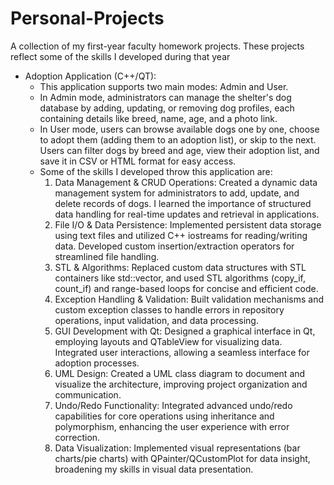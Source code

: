 # Personal-Projects

A collection of my first-year faculty homework projects. These projects reflect some of the skills I developed during that year

* Adoption Application (C++/QT):
    - This application supports two main modes: Admin and User.
    - In Admin mode, administrators can manage the shelter's dog database by adding, updating, or removing dog profiles, each containing details like breed, name, age, and a photo link.
    - In User mode, users can browse available dogs one by one, choose to adopt them (adding them to an adoption list), or skip to the next. Users can filter dogs by breed and age, view their adoption list, and save it in CSV or HTML format for easy access.
    - Some of the skills I developed throw this application are:
      1. Data Management & CRUD Operations: Created a dynamic data management system for administrators to add, update, and delete records of dogs. I learned the importance of structured data handling for real-time updates and retrieval in applications.
      2. File I/O & Data Persistence: Implemented persistent data storage using text files and utilized C++ iostreams for reading/writing data. Developed custom insertion/extraction operators for streamlined file handling.
      3. STL & Algorithms: Replaced custom data structures with STL containers like std::vector, and used STL algorithms (copy_if, count_if) and range-based loops for concise and efficient code.
      4. Exception Handling & Validation: Built validation mechanisms and custom exception classes to handle errors in repository operations, input validation, and data processing.
      5. GUI Development with Qt: Designed a graphical interface in Qt, employing layouts and QTableView for visualizing data. Integrated user interactions, allowing a seamless interface for adoption processes.
      6. UML Design: Created a UML class diagram to document and visualize the architecture, improving project organization and communication.
      7. Undo/Redo Functionality: Integrated advanced undo/redo capabilities for core operations using inheritance and polymorphism, enhancing the user experience with error correction.
      8. Data Visualization: Implemented visual representations (bar charts/pie charts) with QPainter/QCustomPlot for data insight, broadening my skills in visual data presentation.
